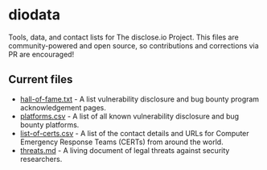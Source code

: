 # diodata
Tools, data, and contact lists for The disclose.io Project. This files are community-powered and open source, so contributions and corrections via PR are encouraged!

## Current files
- [hall-of-fame.txt](https://github.com/disclose/tools-and-data/blob/master/hall-of-fame.txt) - A list vulnerability disclosure and bug bounty program acknowledgement pages.
- [platforms.csv](https://github.com/disclose/tools-and-data/blob/master/platforms.csv) - A list of all known vulnerability disclosure and bug bounty platforms.
- [list-of-certs.csv](https://github.com/disclose/tools-and-data/blob/master/list-of-certs.csv) - A list of the contact details and URLs for Computer Emergency Response Teams (CERTs) from around the world.
- [threats.md](https://github.com/disclose/tools-and-data/blob/master/threats.md) - A living document of legal threats against security researchers.
